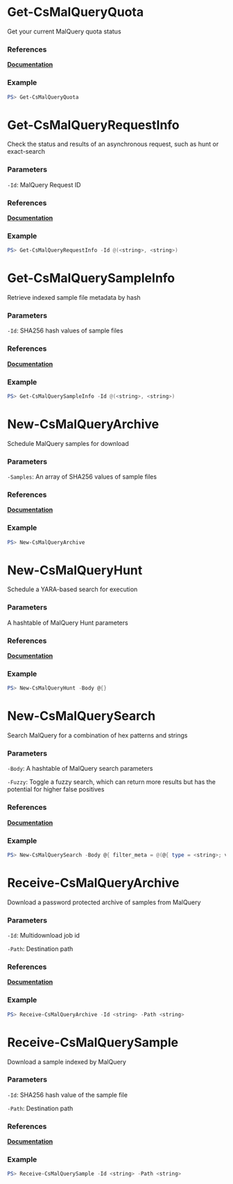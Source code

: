 # Get-CsMalQueryQuota
Get your current MalQuery quota status

### References
**[Documentation](https://assets.falcon.crowdstrike.com/support/api/swagger.html#/malquery/GetMalQueryQuotasV1)**

### Example
```powershell
PS> Get-CsMalQueryQuota
```

# Get-CsMalQueryRequestInfo
Check the status and results of an asynchronous request, such as hunt or exact-search

### Parameters

`-Id`: MalQuery Request ID

### References
**[Documentation](https://assets.falcon.crowdstrike.com/support/api/swagger.html#/malquery/GetMalQueryRequestV1)**

### Example
```powershell
PS> Get-CsMalQueryRequestInfo -Id @(<string>, <string>)
```

# Get-CsMalQuerySampleInfo
Retrieve indexed sample file metadata by hash

### Parameters

`-Id`: SHA256 hash values of sample files

### References
**[Documentation](https://assets.falcon.crowdstrike.com/support/api/swagger.html#/malquery/GetMalQueryMetadataV1)**

### Example
```powershell
PS> Get-CsMalQuerySampleInfo -Id @(<string>, <string>)
```

# New-CsMalQueryArchive
Schedule MalQuery samples for download

### Parameters

`-Samples`: An array of SHA256 values of sample files

### References
**[Documentation](https://assets.falcon.crowdstrike.com/support/api/swagger.html#/malquery/PostMalQueryEntitiesSamplesMultidownloadV1)**

### Example
```powershell
PS> New-CsMalQueryArchive
```

# New-CsMalQueryHunt
Schedule a YARA-based search for execution

### Parameters
A hashtable of MalQuery Hunt parameters

### References
**[Documentation](https://assets.falcon.crowdstrike.com/support/api/swagger.html#/malquery/PostMalQueryHuntV1)**

### Example
```powershell
PS> New-CsMalQueryHunt -Body @{}
```

# New-CsMalQuerySearch
Search MalQuery for a combination of hex patterns and strings

### Parameters

`-Body`: A hashtable of MalQuery search parameters

`-Fuzzy`: Toggle a fuzzy search, which can return more results but has the potential for higher false positives

### References
**[Documentation](https://assets.falcon.crowdstrike.com/support/api/swagger.html#/malquery/PostMalQueryExactSearchV1)**

### Example
```powershell
PS> New-CsMalQuerySearch -Body @{ filter_meta = @(@{ type = <string>; value = <string> })}
```

# Receive-CsMalQueryArchive
Download a password protected archive of samples from MalQuery

### Parameters

`-Id`: Multidownload job id

`-Path`: Destination path

### References
**[Documentation](https://assets.falcon.crowdstrike.com/support/api/swagger.html#/malquery/GetMalQueryEntitiesSamplesFetchV1)**

### Example
```powershell
PS> Receive-CsMalQueryArchive -Id <string> -Path <string>
```

# Receive-CsMalQuerySample
Download a sample indexed by MalQuery

### Parameters

`-Id`: SHA256 hash value of the sample file

`-Path`: Destination path

### References
**[Documentation](https://assets.falcon.crowdstrike.com/support/api/swagger.html#/malquery/GetMalQueryDownloadV1)**

### Example
```powershell
PS> Receive-CsMalQuerySample -Id <string> -Path <string>
```